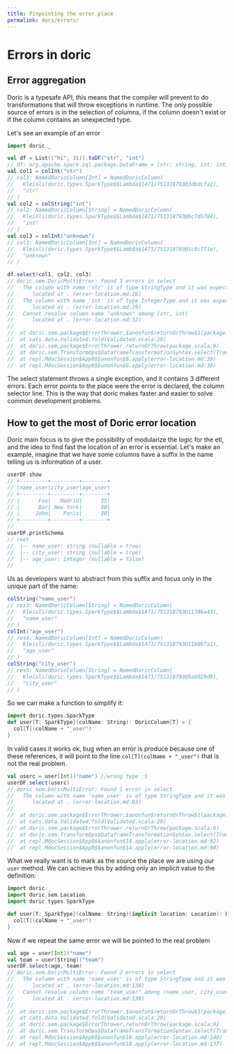 ```yaml
---
title: Pinpointing the error place
permalink: docs/errors/
---
```


# Errors in doric
## Error aggregation
Doric is a typesafe API, this means that the compiler will prevent to do transformations that will throw exceptions in runtime.
The only possible source of errors is in the selection of columns, if the column doesn't exist or if the column contains an unexpected type.

Let's see an example of an error
```scala
import doric._

val df = List(("hi", 31)).toDF("str", "int")
// df: org.apache.spark.sql.package.DataFrame = [str: string, int: int]
val col1 = colInt("str")
// col1: NamedDoricColumn[Int] = NamedDoricColumn(
//   Kleisli(doric.types.SparkType$$Lambda$1471/751318793@3dbdcfa2),
//   "str"
// )
val col2 = colString("int")
// col2: NamedDoricColumn[String] = NamedDoricColumn(
//   Kleisli(doric.types.SparkType$$Lambda$1471/751318793@6c7d5f84),
//   "int"
// )
val col3 = colInt("unknown")
// col3: NamedDoricColumn[Int] = NamedDoricColumn(
//   Kleisli(doric.types.SparkType$$Lambda$1471/751318793@1c9c7f1e),
//   "unknown"
// )
```

```scala
df.select(col1, col2, col3)
// doric.sem.DoricMultiError: Found 3 errors in select
//   The column with name 'str' is of type StringType and it was expected to be IntegerType
//   	located at . (error-location.md:26)
//   The column with name 'int' is of type IntegerType and it was expected to be StringType
//   	located at . (error-location.md:29)
//   Cannot resolve column name "unknown" among (str, int)
//   	located at . (error-location.md:32)
// 
// 	at doric.sem.package$ErrorThrower.$anonfun$returnOrThrow$1(package.scala:9)
// 	at cats.data.Validated.fold(Validated.scala:29)
// 	at doric.sem.package$ErrorThrower.returnOrThrow(package.scala:9)
// 	at doric.sem.TransformOps$DataframeTransformationSyntax.select(TransformOps.scala:139)
// 	at repl.MdocSession$App0$$anonfun$6.apply(error-location.md:39)
// 	at repl.MdocSession$App0$$anonfun$6.apply(error-location.md:39)
```

The select statement throws a single exception, and it contains 3 different errors.
Each error points to the place were the error is declared, the column selector line.
This is the way that doric makes faster and easier to solve common development problems.

## How to get the most of Doric error location
Doric main focus is to give the possibility of modularize the logic for the etl, and the idea to find fast the location of an error is essential.
Let's make an example, imagine that we have some columns have a suffix in the name telling us is information of a user.


```scala
userDF.show
// +---------+---------+--------+
// |name_user|city_user|age_user|
// +---------+---------+--------+
// |      Foo|   Madrid|      35|
// |      Bar| New York|      40|
// |     John|    Paris|      30|
// +---------+---------+--------+
// 
userDF.printSchema
// root
//  |-- name_user: string (nullable = true)
//  |-- city_user: string (nullable = true)
//  |-- age_user: integer (nullable = false)
//
```

Us as developers want to abstract from this suffix and focus only in the unique part of the name:

```scala
colString("name_user")
// res3: NamedDoricColumn[String] = NamedDoricColumn(
//   Kleisli(doric.types.SparkType$$Lambda$1471/751318793@11786a43),
//   "name_user"
// )
colInt("age_user")
// res4: NamedDoricColumn[Int] = NamedDoricColumn(
//   Kleisli(doric.types.SparkType$$Lambda$1471/751318793@11b097a1),
//   "age_user"
// )
colString("city_user")
// res5: NamedDoricColumn[String] = NamedDoricColumn(
//   Kleisli(doric.types.SparkType$$Lambda$1471/751318793@5a6029d9),
//   "city_user"
// )
```
So we can make a function to simplify it:
```scala
import doric.types.SparkType
def user[T: SparkType](colName: String): DoricColumn[T] = {
  col[T](colName + "_user")
}
```
In valid cases it works ok, bug when an error is produce because one of these references, it will point to the line `col[T](colName + "_user")` that is not the real problem.

```scala
val userc = user[Int]("name") //wrong type :S
userDF.select(userc)
// doric.sem.DoricMultiError: Found 1 error in select
//   The column with name 'name_user' is of type StringType and it was expected to be IntegerType
//   	located at . (error-location.md:83)
// 
// 	at doric.sem.package$ErrorThrower.$anonfun$returnOrThrow$1(package.scala:9)
// 	at cats.data.Validated.fold(Validated.scala:29)
// 	at doric.sem.package$ErrorThrower.returnOrThrow(package.scala:9)
// 	at doric.sem.TransformOps$DataframeTransformationSyntax.select(TransformOps.scala:139)
// 	at repl.MdocSession$App0$$anonfun$14.apply(error-location.md:92)
// 	at repl.MdocSession$App0$$anonfun$14.apply(error-location.md:90)
```

What we really want is to mark as the source the place we are using our `user` method. We can achieve this by adding only an implicit value to the definition:

```scala
import doric._
import doric.sem.Location
import doric.types.SparkType

def user[T: SparkType](colName: String)(implicit location: Location): DoricColumn[T] = {
  col[T](colName + "_user")
}
```
Now if we repeat the same error we will be pointed to the real problem

```scala
val age = user[Int]("name")
val team = user[String]("team")
userDF.select(age, team)
// doric.sem.DoricMultiError: Found 2 errors in select
//   The column with name 'name_user' is of type StringType and it was expected to be IntegerType
//   	located at . (error-location.md:138)
//   Cannot resolve column name "team_user" among (name_user, city_user, age_user)
//   	located at . (error-location.md:139)
// 
// 	at doric.sem.package$ErrorThrower.$anonfun$returnOrThrow$1(package.scala:9)
// 	at cats.data.Validated.fold(Validated.scala:29)
// 	at doric.sem.package$ErrorThrower.returnOrThrow(package.scala:9)
// 	at doric.sem.TransformOps$DataframeTransformationSyntax.select(TransformOps.scala:139)
// 	at repl.MdocSession$App6$$anonfun$18.apply(error-location.md:140)
// 	at repl.MdocSession$App6$$anonfun$18.apply(error-location.md:137)
```
